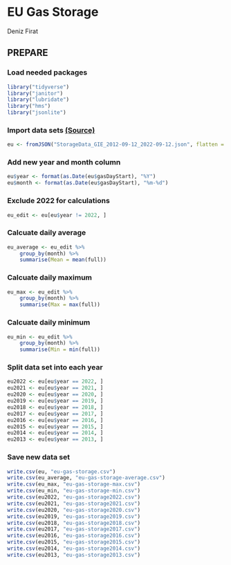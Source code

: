 EU Gas Storage
================
Deniz Firat

## PREPARE

### Load needed packages

``` r
library("tidyverse")
library("janitor")
library("lubridate")
library("hms")
library("jsonlite")
```

### Import data sets [(Source)](https://agsi.gie.eu/)

``` r
eu <- fromJSON("StorageData_GIE_2012-09-12_2022-09-12.json", flatten = TRUE)
```

### Add new year and month column

``` r
eu$year <- format(as.Date(eu$gasDayStart), "%Y")
eu$month <- format(as.Date(eu$gasDayStart), "%m-%d")
```

### Exclude 2022 for calculations

``` r
eu_edit <- eu[eu$year != 2022, ]
```

### Calcuate daily average

``` r
eu_average <- eu_edit %>% 
    group_by(month) %>% 
    summarise(Mean = mean(full))
```

### Calcuate daily maximum

``` r
eu_max <- eu_edit %>% 
    group_by(month) %>% 
    summarise(Max = max(full))
```

### Calcuate daily minimum

``` r
eu_min <- eu_edit %>% 
    group_by(month) %>% 
    summarise(Min = min(full))
```

### Split data set into each year

``` r
eu2022 <- eu[eu$year == 2022, ]
eu2021 <- eu[eu$year == 2021, ]
eu2020 <- eu[eu$year == 2020, ]
eu2019 <- eu[eu$year == 2019, ]
eu2018 <- eu[eu$year == 2018, ]
eu2017 <- eu[eu$year == 2017, ]
eu2016 <- eu[eu$year == 2016, ]
eu2015 <- eu[eu$year == 2015, ]
eu2014 <- eu[eu$year == 2014, ]
eu2013 <- eu[eu$year == 2013, ]
```

### Save new data set

``` r
write.csv(eu, "eu-gas-storage.csv")
write.csv(eu_average, "eu-gas-storage-average.csv")
write.csv(eu_max, "eu-gas-storage-max.csv")
write.csv(eu_min, "eu-gas-storage-min.csv")
write.csv(eu2022, "eu-gas-storage2022.csv")
write.csv(eu2021, "eu-gas-storage2021.csv")
write.csv(eu2020, "eu-gas-storage2020.csv")
write.csv(eu2019, "eu-gas-storage2019.csv")
write.csv(eu2018, "eu-gas-storage2018.csv")
write.csv(eu2017, "eu-gas-storage2017.csv")
write.csv(eu2016, "eu-gas-storage2016.csv")
write.csv(eu2015, "eu-gas-storage2015.csv")
write.csv(eu2014, "eu-gas-storage2014.csv")
write.csv(eu2013, "eu-gas-storage2013.csv")
```
